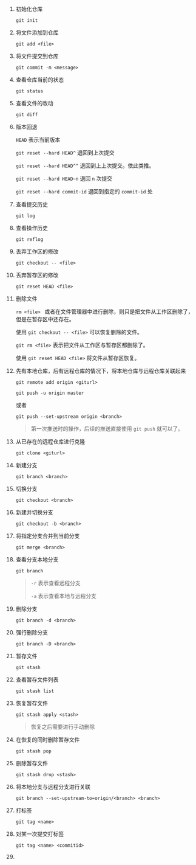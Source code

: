 1. 初始化仓库

   `git init`

2. 将文件添加到仓库

   `git add <file>`

3. 将文件提交到仓库

   `git commit -m <message>`

4. 查看仓库当前的状态

   `git status`

5. 查看文件的改动

   `git diff`

6. 版本回退

   `HEAD` 表示当前版本

   `git reset --hard HEAD^` 退回到上次提交

   `git reset --hard HEAD^^` 退回到上上次提交。依此类推。

   `git reset --hard HEAD~n` 退回 `n` 次提交

   `git reset --hard commit-id`   退回到指定的 `commit-id` 处

7. 查看提交历史

   `git log`

8. 查看操作历史

   `git reflog`

9. 丢弃工作区的修改

   `git checkout -- <file>`

10. 丢弃暂存区的修改

    `git reset HEAD <file>`

11. 删除文件

    `rm <file> ` 或者在文件管理器中进行删除，则只是把文件从工作区删除了，但是在暂存区中还存在。

    使用 `git checkout -- <file>` 可以恢复删除的文件。

    `git rm <file>` 表示把文件从工作区与暂存区都删除了。

    使用 `git reset HEAD <file>` 将文件从暂存区恢复。

12. 先有本地仓库，后有远程仓库的情况下，将本地仓库与远程仓库关联起来

    `git remote add origin <giturl>` 

    `git push -u origin master` 

    或者

    `git push --set-upstream origin <branch>`

    >   第一次推送时的操作，后续的推送直接使用 `git push` 就可以了。

13. 从已存在的远程仓库进行克隆

    `git clone <giturl>`

14. 新建分支

    `git branch <branch>`

15. 切换分支

    `git checkout <branch>`

16. 新建并切换分支

    `git checkout -b <branch>`

17. 将指定分支合并到当前分支

    `git merge <branch>`

18. 查看分支本地分支

    `git branch`

    >   `-r` 表示查看远程分支
    >
    >   `-a` 表示查看本地与远程分支

19. 删除分支

    `git branch -d <branch>`

20. 强行删除分支

    `git branch -D <branch>`

21. 暂存文件

    `git stash`

22. 查看暂存文件列表

    `git stash list`

23. 恢复暂存文件

    `git stash apply <stash>`

    >   恢复之后需要进行手动删除

24. 在恢复的同时删除暂存文件

    `git stash pop`

25. 删除暂存文件

    `git stash drop <stash>`

26. 将本地分支与远程分支进行关联

    `git branch --set-upstream-to=origin/<branch> <branch>`

27. 打标签

    `git tag <name>`

28. 对某一次提交打标签

    `git tag <name> <commitid>`

29. 
